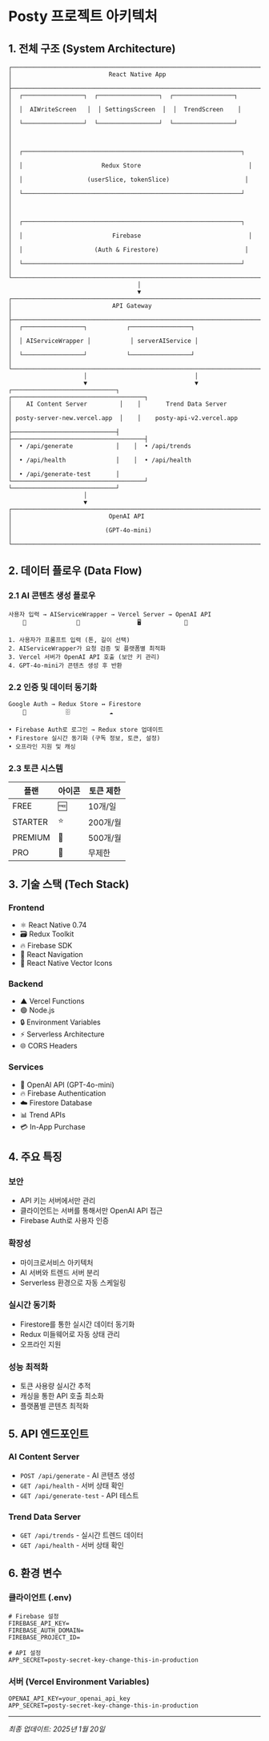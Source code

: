 # Posty 프로젝트 아키텍처

## 1. 전체 구조 (System Architecture)

```
┌─────────────────────────────────────────────────────────────────────────┐
│                           React Native App                               │
├─────────────────────────────────────────────────────────────────────────┤
│  ┌─────────────────┐  ┌─────────────────┐  ┌─────────────────┐        │
│  │  AIWriteScreen   │  │ SettingsScreen  │  │  TrendScreen    │        │
│  └─────────────────┘  └─────────────────┘  └─────────────────┘        │
│                                                                         │
│  ┌─────────────────────────────────────────────────────────────┐      │
│  │                      Redux Store                              │      │
│  │                  (userSlice, tokenSlice)                     │      │
│  └─────────────────────────────────────────────────────────────┘      │
│                                                                         │
│  ┌─────────────────────────────────────────────────────────────┐      │
│  │                         Firebase                              │      │
│  │                    (Auth & Firestore)                        │      │
│  └─────────────────────────────────────────────────────────────┘      │
└─────────────────────────────────────────────────────────────────────────┘
                                    │
                                    ▼
┌─────────────────────────────────────────────────────────────────────────┐
│                            API Gateway                                   │
├─────────────────────────────────────────────────────────────────────────┤
│  ┌─────────────────┐           ┌─────────────────┐                     │
│  │ AIServiceWrapper │           │ serverAIService │                     │
│  └─────────────────┘           └─────────────────┘                     │
└─────────────────────────────────────────────────────────────────────────┘
                     │                              │
                     ▼                              ▼
┌─────────────────────────────┐    ┌─────────────────────────────────────┐
│    AI Content Server         │    │       Trend Data Server             │
│ posty-server-new.vercel.app  │    │    posty-api-v2.vercel.app         │
├─────────────────────────────┤    ├─────────────────────────────────────┤
│  • /api/generate            │    │  • /api/trends                      │
│  • /api/health              │    │  • /api/health                      │
│  • /api/generate-test       │    └─────────────────────────────────────┘
└─────────────────────────────┘
                     │
                     ▼
┌─────────────────────────────────────────────────────────────────────────┐
│                           OpenAI API                                     │
│                          (GPT-4o-mini)                                   │
└─────────────────────────────────────────────────────────────────────────┘
```

## 2. 데이터 플로우 (Data Flow)

### 2.1 AI 콘텐츠 생성 플로우

```
사용자 입력 → AIServiceWrapper → Vercel Server → OpenAI API
    📱              🔄                🖥️            🤖

1. 사용자가 프롬프트 입력 (톤, 길이 선택)
2. AIServiceWrapper가 요청 검증 및 플랫폼별 최적화
3. Vercel 서버가 OpenAI API 호출 (보안 키 관리)
4. GPT-4o-mini가 콘텐츠 생성 후 반환
```

### 2.2 인증 및 데이터 동기화

```
Google Auth → Redux Store ↔️ Firestore
    🔐           🗄️           ☁️

• Firebase Auth로 로그인 → Redux store 업데이트
• Firestore 실시간 동기화 (구독 정보, 토큰, 설정)
• 오프라인 지원 및 캐싱
```

### 2.3 토큰 시스템

| 플랜    | 아이콘 | 토큰 제한 |
| ------- | ------ | --------- |
| FREE    | 🆓     | 10개/일   |
| STARTER | ⭐     | 200개/월  |
| PREMIUM | 💎     | 500개/월  |
| PRO     | 👑     | 무제한    |

## 3. 기술 스택 (Tech Stack)

### Frontend

- ⚛️ React Native 0.74
- 🗃️ Redux Toolkit
- 🔥 Firebase SDK
- 📱 React Navigation
- 🎨 React Native Vector Icons

### Backend

- ▲ Vercel Functions
- 🟢 Node.js
- 🔒 Environment Variables
- ⚡ Serverless Architecture
- 🌐 CORS Headers

### Services

- 🤖 OpenAI API (GPT-4o-mini)
- 🔥 Firebase Authentication
- ☁️ Firestore Database
- 📊 Trend APIs
- 💳 In-App Purchase

## 4. 주요 특징

### 보안

- API 키는 서버에서만 관리
- 클라이언트는 서버를 통해서만 OpenAI API 접근
- Firebase Auth로 사용자 인증

### 확장성

- 마이크로서비스 아키텍처
- AI 서버와 트렌드 서버 분리
- Serverless 환경으로 자동 스케일링

### 실시간 동기화

- Firestore를 통한 실시간 데이터 동기화
- Redux 미들웨어로 자동 상태 관리
- 오프라인 지원

### 성능 최적화

- 토큰 사용량 실시간 추적
- 캐싱을 통한 API 호출 최소화
- 플랫폼별 콘텐츠 최적화

## 5. API 엔드포인트

### AI Content Server

- `POST /api/generate` - AI 콘텐츠 생성
- `GET /api/health` - 서버 상태 확인
- `GET /api/generate-test` - API 테스트

### Trend Data Server

- `GET /api/trends` - 실시간 트렌드 데이터
- `GET /api/health` - 서버 상태 확인

## 6. 환경 변수

### 클라이언트 (.env)

```
# Firebase 설정
FIREBASE_API_KEY=
FIREBASE_AUTH_DOMAIN=
FIREBASE_PROJECT_ID=

# API 설정
APP_SECRET=posty-secret-key-change-this-in-production
```

### 서버 (Vercel Environment Variables)

```
OPENAI_API_KEY=your_openai_api_key
APP_SECRET=posty-secret-key-change-this-in-production
```

---

_최종 업데이트: 2025년 1월 20일_
